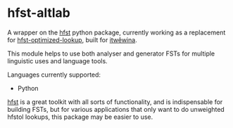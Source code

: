 hfst-altlab
===========

A wrapper on the [hfst][] python package, currently working as a replacement for [hfst-optimized-lookup][], built for [itwêwina][].

This module helps to use both analyser and generator FSTs for multiple linguistic uses and language tools.

[itwêwina]: https://itwewina.altlab.app
[hfst-optimized-lookup]: https://github.com/UAlbertaALTLab/hfst-optimized-lookup
[hfst]: https://pypi.org/project/hfst/

Languages currently supported:
  - Python

[hfst] is a great toolkit with all sorts of functionality, and is
indispensable for building FSTs, but for various applications that only
want to do unweighted hfstol lookups, this package may be easier to use.

[hfst]: https://github.com/hfst/hfst

[morphodict]: https://github.com/UAlbertaALTLab/morphodict
